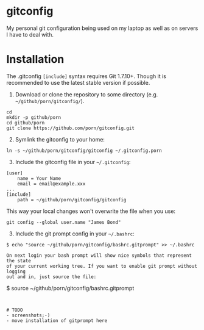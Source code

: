 # gitconfig

My personal git configuration being used on my laptop as well as on servers I
have to deal with.

# Installation

The .gitconfig `[include]` syntax requires Git 1.7.10+. Though it is
recommended to use the latest stable version if possible.

1. Download or clone the repository to some directory (e.g. `~/github/porn/gitconfig/`).
```
cd
mkdir -p github/porn
cd github/porn
git clone https://github.com/porn/gitconfig.git
```
2. Symlink the gitconfig to your home:
```
ln -s ~/github/porn/gitconfig/gitconfig ~/.gitconfig.porn
```
3. Include the gitconfig file in your `~/.gitconfig`:
```
[user]
	name = Your Name
	email = email@example.xxx
...
[include]
	path = ~/github/porn/gitconfig/gitconfig
```
This way your local changes won't overwrite the file when you use:
```
git config --global user.name "James Bond"
```

3. Include the git prompt config in your `~/.bashrc`:
```
$ echo "source ~/github/porn/gitconfig/bashrc.gitprompt" >> ~/.bashrc

On next login your bash prompt will show nice symbols that represent the state
of your current working tree. If you want to enable git prompt without logging
out and in, just source the file:
```
$ source ~/github/porn/gitconfig/bashrc.gitprompt
```


# TODO
- screenshots;-)
- move installation of gitprompt here
